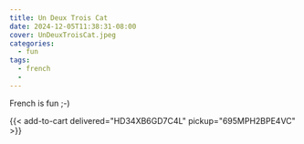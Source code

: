 ```yaml
---
title: Un Deux Trois Cat
date: 2024-12-05T11:38:31-08:00
cover: UnDeuxTroisCat.jpeg
categories:
  - fun
tags:
  - french
  - 
---
```


French is fun ;-)

<!--more-->

{{< add-to-cart delivered="HD34XB6GD7C4L" pickup="695MPH2BPE4VC" >}}
